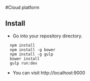 #Cloud platform 
## Install
* Go into your repository directory.
```
  npm install
  npm install -g bower
  npm install -g gulp 
  bower install
  gulp run:dev
```

* You can visit http://localhost:9000

